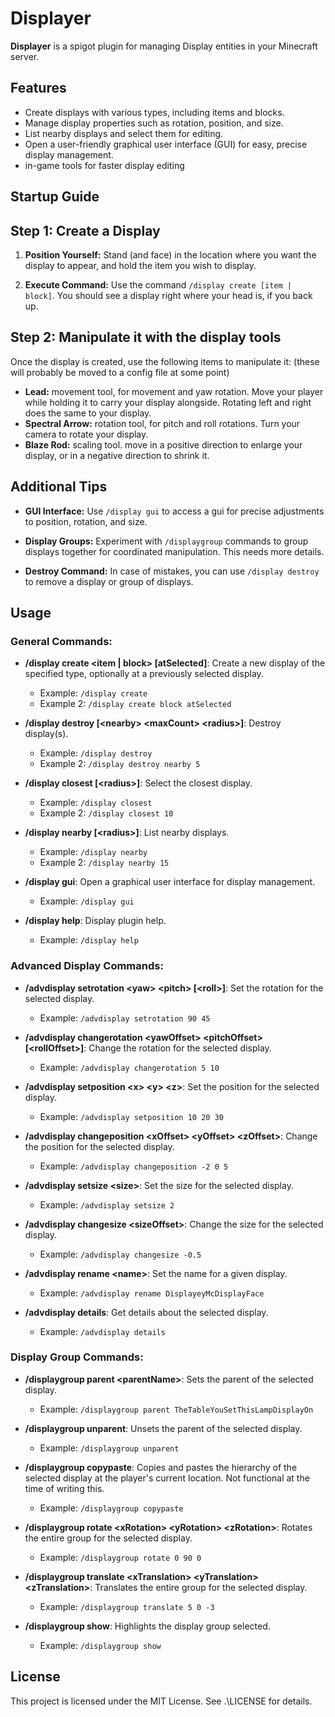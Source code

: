 # Displayer

**Displayer** is a spigot plugin for managing Display entities in your Minecraft server.

## Features

- Create displays with various types, including items and blocks.
- Manage display properties such as rotation, position, and size.
- List nearby displays and select them for editing.
- Open a user-friendly graphical user interface (GUI) for easy, precise display management.
- in-game tools for faster display editing

## Startup Guide

## Step 1: Create a Display

1. **Position Yourself:** Stand (and face) in the location where you want the display to appear, and hold the item you wish to display.

2. **Execute Command:** Use the command `/display create [item | block]`. You should see a display right where your head is, if you back up.

## Step 2: Manipulate it with the display tools

Once the display is created, use the following items to manipulate it: (these will probably be moved to a config file at some point)
- **Lead:** movement tool, for movement and yaw rotation. Move your player while holding it to carry your display alongside. Rotating left and right does the same to your display. 
- **Spectral Arrow:** rotation tool, for pitch and roll rotations. Turn your camera to rotate your display.
- **Blaze Rod:** scaling tool. move in a positive direction to enlarge your display, or in a negative direction to shrink it.

## Additional Tips

- **GUI Interface:** Use `/display gui` to access a gui for precise adjustments to position, rotation, and size.

- **Display Groups:** Experiment with `/displaygroup` commands to group displays together for coordinated manipulation. This needs more details.

- **Destroy Command:** In case of mistakes, you can use `/display destroy` to remove a display or group of displays.
## Usage

### General Commands:

- **/display create \<item | block\> [atSelected]**: Create a new display of the specified type, optionally at a previously selected display.
  - Example: `/display create`
  - Example 2: `/display create block atSelected`

- **/display destroy [\<nearby\> \<maxCount\> \<radius\>]**: Destroy display(s).
  - Example: `/display destroy`
  - Example 2: `/display destroy nearby 5`

- **/display closest [\<radius\>]**: Select the closest display.
  - Example: `/display closest`
  - Example 2: `/display closest 10`

- **/display nearby [\<radius\>]**: List nearby displays.
  - Example: `/display nearby`
  - Example 2: `/display nearby 15`

- **/display gui**: Open a graphical user interface for display management.
  - Example: `/display gui`

- **/display help**: Display plugin help.
  - Example: `/display help`

### Advanced Display Commands:

- **/advdisplay setrotation \<yaw> \<pitch> [\<roll\>]**: Set the rotation for the selected display.
  - Example: `/advdisplay setrotation 90 45`

- **/advdisplay changerotation \<yawOffset> \<pitchOffset> [\<rollOffset\>]**: Change the rotation for the selected display.
  - Example: `/advdisplay changerotation 5 10`

- **/advdisplay setposition \<x> \<y> \<z>**: Set the position for the selected display.
  - Example: `/advdisplay setposition 10 20 30`

- **/advdisplay changeposition \<xOffset> \<yOffset> \<zOffset>**: Change the position for the selected display.
  - Example: `/advdisplay changeposition -2 0 5`

- **/advdisplay setsize \<size>**: Set the size for the selected display.
  - Example: `/advdisplay setsize 2`

- **/advdisplay changesize \<sizeOffset>**: Change the size for the selected display.
  - Example: `/advdisplay changesize -0.5`

- **/advdisplay rename \<name>**: Set the name for a given display.
  - Example: `/advdisplay rename DisplayeyMcDisplayFace`

- **/advdisplay details**: Get details about the selected display.
  - Example: `/advdisplay details`

### Display Group Commands:

- **/displaygroup parent \<parentName>**: Sets the parent of the selected display.
  - Example: `/displaygroup parent TheTableYouSetThisLampDisplayOn`

- **/displaygroup unparent**: Unsets the parent of the selected display.
  - Example: `/displaygroup unparent`

- **/displaygroup copypaste**: Copies and pastes the hierarchy of the selected display at the player's current location. Not functional at the time of writing this.
  - Example: `/displaygroup copypaste`

- **/displaygroup rotate \<xRotation> \<yRotation> \<zRotation>**: Rotates the entire group for the selected display.
  - Example: `/displaygroup rotate 0 90 0`

- **/displaygroup translate \<xTranslation> \<yTranslation> \<zTranslation>**: Translates the entire group for the selected display.
  - Example: `/displaygroup translate 5 0 -3`

- **/displaygroup show**: Highlights the display group selected.
  - Example: `/displaygroup show`
    
## License

This project is licensed under the MIT License. See .\LICENSE for details.

